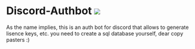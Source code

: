 # Discord-Authbot [![](https://www.codefactor.io/repository/github/rutkuli/discord-authbot/badge)](https://www.codefactor.io/repository/github/rutkuli/discord-authbot)

As the name implies, this is an auth bot for discord that allows to generate lisence keys, etc.
you need to create a sql database yourself, dear copy pasters :)
